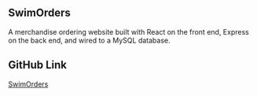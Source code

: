 ## SwimOrders
A merchandise ordering website built with React on the front end, Express on the back end, and wired to a MySQL database.

## GitHub Link
[SwimOrders](https://ww.github.com/eddieatkinson/swimOrders)